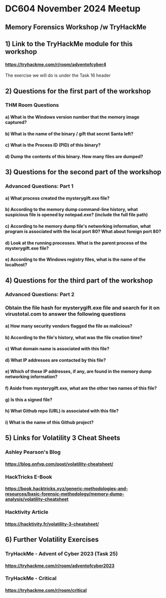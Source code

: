 # DC604 November 2024 Meetup
## Memory Forensics Workshop /w TryHackMe

## 1) Link to the TryHackMe module for this workshop
#### https://tryhackme.com/r/room/adventofcyber4
The exercise we will do is under the Task 16 header

## 2) Questions for the first part of the workshop
### THM Room Questions
#### a) What is the Windows version number that the memory image captured?
#### b) What is the name of the binary / gift that secret Santa left?
#### c) What is the Process ID (PID) of this binary?
#### d) Dump the contents of this binary. How many files are dumped?

## 3) Questions for the second part of the workshop
### Advanced Questions: Part 1
#### a) What process created the mysterygift.exe file?
#### b) According to the memory dump command-line history, what suspicious file is opened by notepad.exe? (include the full file path)
#### c) According to he memory dump file's networking information, what program is associated with the local port 80? What about foreign port 80?
#### d) Look at the running processes. What is the parent process of the mysterygift.exe file?
#### e) According to the Windows registry files, what is the name of the localhost?

## 4) Questions for the third part of the workshop
### Advanced Questions: Part 2
### Obtain the file hash for mysterygift.exe file and search for it on virustotal.com to answer the following questions
#### a) How many security vendors flagged the file as malicious?
#### b) According to the file's history, what was the file creation time?
#### c) What domain name is associated with this file?
#### d) What IP addresses are contacted by this file?
#### e) Which of these IP addresses, if any, are found in the memory dump networking information?
#### f) Aside from mysterygift.exe, what are the other two names of this file?
#### g) Is this a signed file?
#### h) What Github repo (URL) is associated with this file?
#### i) What is the name of this Github project?

## 5) Links for Volatility 3 Cheat Sheets
### Ashley Pearson's Blog
#### https://blog.onfvp.com/post/volatility-cheatsheet/
### HackTricks E-Book
#### https://book.hacktricks.xyz/generic-methodologies-and-resources/basic-forensic-methodology/memory-dump-analysis/volatility-cheatsheet
### Hacktivity Article
#### https://hacktivity.fr/volatility-3-cheatsheet/

## 6) Further Volatility Exercises
### TryHackMe - Advent of Cyber 2023 (Task 25)
#### https://tryhackme.com/r/room/adventofcyber2023
### TryHackMe - Critical
#### https://tryhackme.com/r/room/critical


